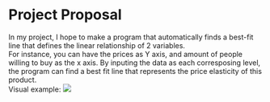 # Project Proposal

In my project, I hope to make a program that automatically finds a best-fit line that defines the linear relationship of 2 variables.<br>
For instance, you can have the prices as Y axis, and amount of people willing to buy as the x axis. By inputing the data as each corresposing level, the program can find a best fit line that represents the price elasticity of this product.<br> 
Visual example:
![](https://github.com/uiuc-sp18-cs126/final-project-rickypeng99/raw/master/graph.jpg)<br>
